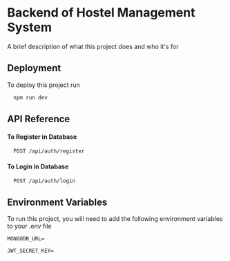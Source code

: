 
#  Backend of Hostel Management System 

A brief description of what this project does and who it's for


## Deployment

To deploy this project run

```bash
  npm run dev
```


## API Reference

#### To Register in Database

```http
  POST /api/auth/register
```
#### To Login in Database

```http
  POST /api/auth/login
```

## Environment Variables

To run this project, you will need to add the following environment variables to your .env file

`MONGODB_URL=`

`JWT_SECRET_KEY=`


